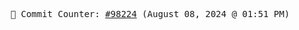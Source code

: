 <p align="center">
    <samp>
        📮 Commit Counter: <a href="https://github.com/Javascript-void0/Javascript-void0/commits/main">#98224</a> (August 08, 2024 @ 01:51 PM)
    </samp>
</p>